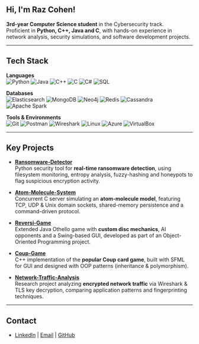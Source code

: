 ## Hi, I'm Raz Cohen!
**3rd-year Computer Science student** in the Cybersecurity track.  
Proficient in **Python, C++, Java and C**, with hands-on experience in network analysis, security simulations, and software development projects.

---

## Tech Stack  

**Languages**  
![Python](https://img.shields.io/badge/Python-3776AB?style=for-the-badge&logo=python&logoColor=white)
![Java](https://img.shields.io/badge/Java-007396?style=for-the-badge&logo=java&logoColor=white)
![C++](https://img.shields.io/badge/C++-00599C?style=for-the-badge&logo=cplusplus&logoColor=white)
![C](https://img.shields.io/badge/C-A8B9CC?style=for-the-badge&logo=c&logoColor=white)
![C#](https://img.shields.io/badge/C%23-239120?style=for-the-badge&logo=c-sharp&logoColor=white)
![SQL](https://img.shields.io/badge/SQL-4479A1?style=for-the-badge&logo=postgresql&logoColor=white)

**Databases**  
![Elasticsearch](https://img.shields.io/badge/Elasticsearch-005571?style=for-the-badge&logo=elasticsearch&logoColor=white)
![MongoDB](https://img.shields.io/badge/MongoDB-47A248?style=for-the-badge&logo=mongodb&logoColor=white)
![Neo4j](https://img.shields.io/badge/Neo4j-4581C3?style=for-the-badge&logo=neo4j&logoColor=white)
![Redis](https://img.shields.io/badge/Redis-DC382D?style=for-the-badge&logo=redis&logoColor=white)
![Cassandra](https://img.shields.io/badge/Cassandra-1287B1?style=for-the-badge&logo=apache-cassandra&logoColor=white)
![Apache Spark](https://img.shields.io/badge/Apache_Spark-E25A1C?style=for-the-badge&logo=apachespark&logoColor=white)

**Tools & Environments**  
![Git](https://img.shields.io/badge/Git-F05032?style=for-the-badge&logo=git&logoColor=white)
![Postman](https://img.shields.io/badge/Postman-FF6C37?style=for-the-badge&logo=postman&logoColor=white)
![Wireshark](https://img.shields.io/badge/Wireshark-1679A7?style=for-the-badge&logo=wireshark&logoColor=white)
![Linux](https://img.shields.io/badge/Linux-FCC624?style=for-the-badge&logo=linux&logoColor=black)
![Azure](https://img.shields.io/badge/Microsoft_Azure-0078D4?style=for-the-badge&logo=microsoft-azure&logoColor=white)
![VirtualBox](https://img.shields.io/badge/VirtualBox-183A61?style=for-the-badge&logo=virtualbox&logoColor=white)

---

## Key Projects  

- **[Ransomware-Detector](https://github.com/Raz99/Ransomware-Detector)**  
  Python security tool for **real-time ransomware detection**, using filesystem monitoring, entropy analysis, fuzzy-hashing and honeypots to flag suspicious encryption activity.  

- **[Atom-Molecule-System](https://github.com/Raz99/Atom-Molecule-System)**  
  Concurrent C server simulating an **atom-molecule model**, featuring TCP, UDP & Unix domain sockets, shared-memory persistence and a command-driven protocol.  

- **[Reversi-Game](https://github.com/Raz99/Reversi-Game)**  
  Extended Java Othello game with **custom disc mechanics**, AI opponents and a Swing-based GUI, developed as part of an Object-Oriented Programming project.  

- **[Coup-Game](https://github.com/Raz99/Coup-Game)**  
  C++ implementation of the **popular Coup card game**, built with SFML for GUI and designed with OOP patterns (inheritance & polymorphism).  

- **[Network-Traffic-Analysis](https://github.com/Raz99/Network-Traffic-Analysis)**  
  Research project analyzing **encrypted network traffic** via Wireshark & TLS key decryption, comparing application patterns and fingerprinting techniques.  

---

## Contact
- [LinkedIn](https://www.linkedin.com/in/raz-cohen-p) | [Email](mailto:RazCohenP@gmail.com) | [GitHub](https://github.com/Raz99)
